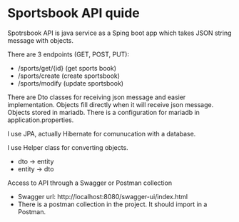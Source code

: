 # Sportsbook API quide

Spotrsbook API is java service as a Sping boot app which takes JSON string message with objects.

There are 3 endpoints (GET, POST, PUT):
* /sports/get/{id} (get sports book)
* /sports/create	 (create sportsbook)
* /sports/modify   (update sportsbook)

There are Dto classes for receiving json message and easier implementation.
Objects fill directly when it will receive json message.
Objects stored in mariadb.
There is a configuration for mariadb in application.properties.

I use JPA, actually Hibernate for comunucation with a database.

I use Helper class for converting objects.
* dto -> entity
* entity -> dto

Access to API through a Swagger or Postman collection

* Swagger url: http://localhost:8080/swagger-ui/index.html
* There is a postman collection in the project. It should import in a Postman.
